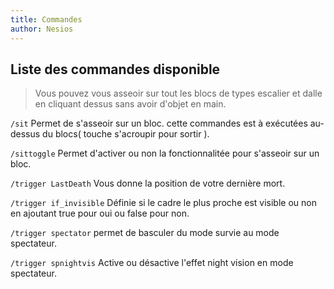 ```yaml
---
title: Commandes
author: Nesios
---
```


## Liste des commandes disponible

> Vous pouvez vous asseoir sur tout les blocs de types escalier et dalle en cliquant dessus sans avoir d'objet en main.

`/sit` Permet de s'asseoir sur un bloc. cette commandes est à exécutées au-dessus du blocs( touche s'acroupir pour sortir ).

`/sittoggle` Permet d'activer ou non la fonctionnalitée pour s'asseoir sur un bloc.

`/trigger LastDeath` Vous donne la position de votre dernière mort.

`/trigger if_invisible` Définie si le cadre le plus proche est visible ou non en ajoutant true pour oui ou false pour non.

`/trigger spectator` permet de basculer du mode survie au mode spectateur.

`/trigger spnightvis` Active ou désactive l'effet night vision en mode spectateur.
